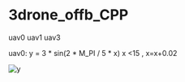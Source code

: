 # 3drone_offb_CPP

uav0 uav1 uav3

uav0:
      y = 3 * sin(2 * M_PI / 5 * x)
      x <15 , x=x+0.02

![y](https://github.com/JUSTUTAE/3drone_offb_CPP/assets/132987987/ae683c19-e02f-4986-be4a-e466bedd165d)
